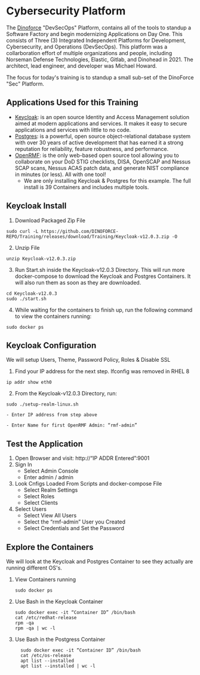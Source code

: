 # Cybersecurity Platform

The [Dinoforce](https://dinoforce.com) "DevSecOps" Platform, contains all of the tools to standup a Software Factory and begin modernizing Applications on Day One. This consists of Three (3) Integrated Independent Platforms for Development, Cybersecurity, and Operations (DevSecOps). This platform was a collarboration effort of multiple organizations and people, including Norseman Defense Technologies, Elastic, Gitlab, and Dinohead in 2021. The architect, lead engineer, and developer was Michael Howard.

The focus for today's training is to standup a small sub-set of the DinoForce "Sec" Platform.  

## Applications Used for this Training
  - [Keycloak](https://www.keycloak.org): is an open source Identity and Access Management solution aimed at modern applications and services. It makes it easy to secure applications and services with little to no code.
  - [Postgres](https://www.postgresql.org): is a powerful, open source object-relational database system with over 30 years of active development that has earned it a strong reputation for reliability, feature robustness, and performance.
  - [OpenRMF](https://www.openrmf.io): is the only web-based open source tool allowing you to collaborate on your DoD STIG checklists, DISA, OpenSCAP and Nessus SCAP scans, Nessus ACAS patch data, and generate NIST compliance in minutes (or less). All with one tool!
      - We are only installing Keycloak & Postgres for this example.  The full install is 39 Containers and includes multiple tools.

## Keycloak Install

  1. Download Packaged Zip File

   ```shell
   sudo curl -L https://github.com/DINOFORCE-REPO/Training/releases/download/Training/Keycloak-v12.0.3.zip -O
   ```

  2. Unzip File

  ```shell
  unzip Keycloak-v12.0.3.zip
  ```

  3. Run Start.sh inside the Keycloak-v12.0.3 Directory.  This will run more docker-compose to download the Keycloak and Postgres Containers.  It will also run them as soon as they are downloaded.

  ```shell
  cd Keycloak-v12.0.3
  sudo ./start.sh
  ```

  4. While waiting for the containers to finish up, run the following command to view the containers running:

  ```shell
  sudo docker ps
  ```

## Keycloak Configuration
We will setup Users, Theme, Password Policy, Roles & Disable SSL

  1. Find your IP address for the next step. Ifconfig was removed in RHEL 8
  ```shell
  ip addr show eth0
  ```
  2. From the Keycloak-v12.0.3 Directory, run:
  ```shell
  sudo ./setup-realm-linux.sh
  ```
    - Enter IP address from step above

    - Enter Name for first OpenRMF Admin: “rmf-admin”

## Test the Application

  1. Open Browser and visit: http://“IP ADDR Entered”:9001
  2. Sign In
      - Select Admin Console
      - Enter admin / admin
  3. Look Cnfigs Loaded From Scripts and docker-compose File
      - Select Realm Settings
      - Select Roles
      - Select Clients
  4. Select Users
      - Select View All Users
      - Select the “rmf-admin” User you Created
      - Select Credentials and Set the Password

## Explore the Containers
We will look at the Keycloak and Postgres Container to see they actually are running different OS's.

  1. View Containers running  
      ```shell
      sudo docker ps
      ```
  2.  Use Bash in the Keycloak Container
        ```shell
        sudo docker exec -it “Container ID” /bin/bash
        cat /etc/redhat-release
        rpm -qa
        rpm -qa | wc -l
        ```
  3.  Use Bash in the Postgress Container
        ```shell
          sudo docker exec -it “Container ID” /bin/bash
          cat /etc/os-release
          apt list --installed
          apt list --installed | wc -l
        ```
